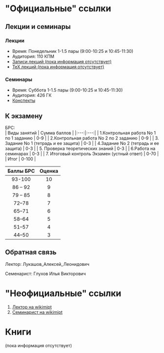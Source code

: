 # "Официальные" ссылки


## Лекции и семинары
### Лекции  
- Время: Понедельник 1-1.5 пары (9:00-10:25 и 10:45-11:30) 
- Аудитория: 110 КПМ  
- [Записи лекций (пока информация отсутствует)]()
- [ТеХ лекций (пока информация отсутствует)]()

### Семинары  
- Время: Cуббота 1-1.5 пары (9:00-10:25 и 10:45-11:30)  
- Аудитория: 426 ГК
- [Конспекты](https://drive.google.com/drive/folders/1iWja9RUifP7ruYDwq4YHN4G33oYa1IsV?usp=sharing)

## К экзамену
БРС:  
| Виды занятий | Сумма баллов |
|:---:|:---:|
| 1.Контрольная работа No 1 по 1 заданию  | 0-9  |
|  2.Контрольная работа No 2 по 2 заданию |  0-9 | 
| 3. Задание No 1 (тетрадь и ее защита)  | 0-3  |
| 4.Задание No 2 (тетрадь и ее защита)  | 0-3  |
| 5. Проверка теоретических знаний  | 0-3  |
|  6.Работа на семинарах | 0-3  |
| 7. Итоговый контроль Экзамен (устный ответ)  | 0-70  |
| Итог  | 0-100  |

| Баллы БРС | Оценка |
|:---:|:---:|
| 93-100 | 10 |
| 86 – 92 | 9 |
| 79 – 85 | 8 |
| 72–78 | 7 |
| 65–71 | 6 |
| 58–64 | 5 |
| 51–57 | 4 |
| 44–50 | 3 |
 

## Обратная связь
Лектор: Лукашов_Алексей_Леонидович  

Семенарист: Глухов Илья Викторович

# "Неофициальные" ссылки
1. [Лектор на wikimipt](http://wikimipt.org/wiki/Лукашов_Алексей_Леонидович)  
1. [Семинарист на wikimipt](http://wikimipt.org/wiki/Глухов_Илья_Викторович) 

# Книги
(пока информация отсутствует)

